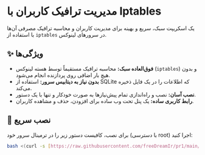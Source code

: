 # مدیریت ترافیک کاربران با Iptables

یک اسکریپت سبک، سریع و بهینه برای مدیریت کاربران و محاسبه ترافیک مصرفی آن‌ها با استفاده از `iptables` در سرورهای لینوکس.

## ✨ ویژگی‌ها

- **فوق‌العاده سبک:** محاسبه ترافیک مستقیماً توسط هسته لینوکس (`iptables`) و بدون هیچ بار اضافی روی پردازنده انجام می‌شود.
- **بدون نیاز به دیتابیس سرور:** استفاده از SQLite که اطلاعات را در یک فایل ذخیره می‌کند.
- **نصب آسان:** نصب و راه‌اندازی تمام پیش‌نیازها به صورت خودکار و تنها با یک دستور.
- **رابط کاربری ساده:** یک پنل تحت وب ساده برای افزودن، حذف و مشاهده کاربران.

## 🚀 نصب سریع

برای نصب، کافیست دستور زیر را در ترمینال سرور خود (با دسترسی root) اجرا کنید:

```bash
bash <(curl -s [https://raw.githubusercontent.com/freeDreamIr/pr1/main/install.sh])
